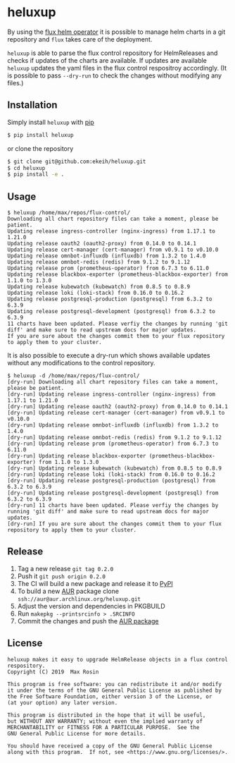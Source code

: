 # heluxup

By using the [flux helm operator](https://github.com/fluxcd/helm-operator-get-started) it is possible to manage
helm charts in a git repository and `flux` takes care of the deployment.

`heluxup` is able to parse the flux control repository for HelmReleases and checks if updates of the charts are
available. If updates are available `heluxup` updates the yaml files in the flux control respositroy accordingly.
(It is possible to pass `--dry-run` to check the changes without modifying any files.)

## Installation

Simply install `heluxup` with [pip](https://pypi.org/project/heluxup/)

```bash
$ pip install heluxup
```

or clone the repository

```bash
$ git clone git@github.com:ekeih/heluxup.git
$ cd heluxup
$ pip install -e .
```

## Usage

```
$ heluxup /home/max/repos/flux-control/
Downloading all chart repository files can take a moment, please be patient.
Updating release ingress-controller (nginx-ingress) from 1.17.1 to 1.21.0
Updating release oauth2 (oauth2-proxy) from 0.14.0 to 0.14.1
Updating release cert-manager (cert-manager) from v0.9.1 to v0.10.0
Updating release omnbot-influxdb (influxdb) from 1.3.2 to 1.4.0
Updating release omnbot-redis (redis) from 9.1.2 to 9.1.12
Updating release prom (prometheus-operator) from 6.7.3 to 6.11.0
Updating release blackbox-exporter (prometheus-blackbox-exporter) from 1.1.0 to 1.3.0
Updating release kubewatch (kubewatch) from 0.8.5 to 0.8.9
Updating release loki (loki-stack) from 0.16.0 to 0.16.2
Updating release postgresql-production (postgresql) from 6.3.2 to 6.3.9
Updating release postgresql-development (postgresql) from 6.3.2 to 6.3.9
11 charts have been updated. Please verfiy the changes by running 'git diff' and make sure to read upstream docs for major updates.
If you are sure about the changes commit them to your flux repository to apply them to your cluster.
```

It is also possible to execute a dry-run which shows available updates without any modifications to the control repository.

```
$ heluxup -d /home/max/repos/flux-control/
[dry-run] Downloading all chart repository files can take a moment, please be patient.
[dry-run] Updating release ingress-controller (nginx-ingress) from 1.17.1 to 1.21.0
[dry-run] Updating release oauth2 (oauth2-proxy) from 0.14.0 to 0.14.1
[dry-run] Updating release cert-manager (cert-manager) from v0.9.1 to v0.10.0
[dry-run] Updating release omnbot-influxdb (influxdb) from 1.3.2 to 1.4.0
[dry-run] Updating release omnbot-redis (redis) from 9.1.2 to 9.1.12
[dry-run] Updating release prom (prometheus-operator) from 6.7.3 to 6.11.0
[dry-run] Updating release blackbox-exporter (prometheus-blackbox-exporter) from 1.1.0 to 1.3.0
[dry-run] Updating release kubewatch (kubewatch) from 0.8.5 to 0.8.9
[dry-run] Updating release loki (loki-stack) from 0.16.0 to 0.16.2
[dry-run] Updating release postgresql-production (postgresql) from 6.3.2 to 6.3.9
[dry-run] Updating release postgresql-development (postgresql) from 6.3.2 to 6.3.9
[dry-run] 11 charts have been updated. Please verfiy the changes by running 'git diff' and make sure to read upstream docs for major updates.
[dry-run] If you are sure about the changes commit them to your flux repository to apply them to your cluster.
```

## Release

1. Tag a new release `git tag 0.2.0`
2. Push it `git push origin 0.2.0`
3. The CI will build a new package and release it to [PyPI](https://pypi.org/project/heluxup/)
4. To build a new [AUR](https://aur.archlinux.org) package clone `ssh://aur@aur.archlinux.org/heluxup.git`
5. Adjust the version and dependencies in PKGBUILD
6. Run `makepkg --printsrcinfo > .SRCINFO`
7. Commit the changes and push the [AUR package](https://aur.archlinux.org/packages/heluxup)

## License

```
heluxup makes it easy to upgrade HelmRelease objects in a flux control respository.
Copyright (C) 2019  Max Rosin

This program is free software: you can redistribute it and/or modify
it under the terms of the GNU General Public License as published by
the Free Software Foundation, either version 3 of the License, or
(at your option) any later version.

This program is distributed in the hope that it will be useful,
but WITHOUT ANY WARRANTY; without even the implied warranty of
MERCHANTABILITY or FITNESS FOR A PARTICULAR PURPOSE.  See the
GNU General Public License for more details.

You should have received a copy of the GNU General Public License
along with this program.  If not, see <https://www.gnu.org/licenses/>.
```
